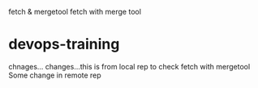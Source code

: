 fetch & mergetool
fetch with merge tool
# devops-training ## 
chnages...
changes...this is from local rep to check fetch with mergetool
Some change in remote rep




